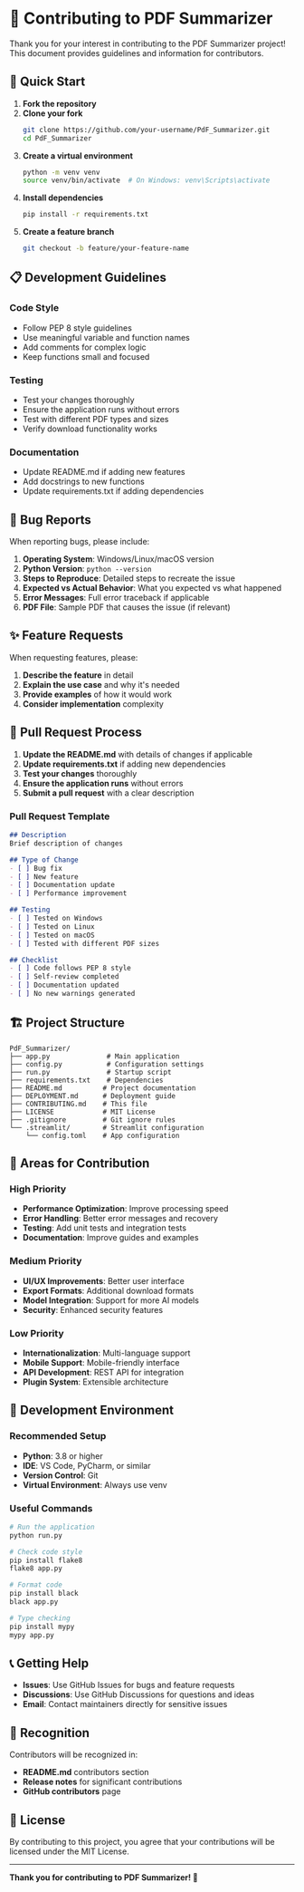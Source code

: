 # 🤝 Contributing to PDF Summarizer

Thank you for your interest in contributing to the PDF Summarizer project! This document provides guidelines and information for contributors.

## 🚀 Quick Start

1. **Fork the repository**
2. **Clone your fork**
   ```bash
   git clone https://github.com/your-username/PdF_Summarizer.git
   cd PdF_Summarizer
   ```
3. **Create a virtual environment**
   ```bash
   python -m venv venv
   source venv/bin/activate  # On Windows: venv\Scripts\activate
   ```
4. **Install dependencies**
   ```bash
   pip install -r requirements.txt
   ```
5. **Create a feature branch**
   ```bash
   git checkout -b feature/your-feature-name
   ```

## 📋 Development Guidelines

### Code Style
- Follow PEP 8 style guidelines
- Use meaningful variable and function names
- Add comments for complex logic
- Keep functions small and focused

### Testing
- Test your changes thoroughly
- Ensure the application runs without errors
- Test with different PDF types and sizes
- Verify download functionality works

### Documentation
- Update README.md if adding new features
- Add docstrings to new functions
- Update requirements.txt if adding dependencies

## 🐛 Bug Reports

When reporting bugs, please include:

1. **Operating System**: Windows/Linux/macOS version
2. **Python Version**: `python --version`
3. **Steps to Reproduce**: Detailed steps to recreate the issue
4. **Expected vs Actual Behavior**: What you expected vs what happened
5. **Error Messages**: Full error traceback if applicable
6. **PDF File**: Sample PDF that causes the issue (if relevant)

## ✨ Feature Requests

When requesting features, please:

1. **Describe the feature** in detail
2. **Explain the use case** and why it's needed
3. **Provide examples** of how it would work
4. **Consider implementation** complexity

## 🔧 Pull Request Process

1. **Update the README.md** with details of changes if applicable
2. **Update requirements.txt** if adding new dependencies
3. **Test your changes** thoroughly
4. **Ensure the application runs** without errors
5. **Submit a pull request** with a clear description

### Pull Request Template

```markdown
## Description
Brief description of changes

## Type of Change
- [ ] Bug fix
- [ ] New feature
- [ ] Documentation update
- [ ] Performance improvement

## Testing
- [ ] Tested on Windows
- [ ] Tested on Linux
- [ ] Tested on macOS
- [ ] Tested with different PDF sizes

## Checklist
- [ ] Code follows PEP 8 style
- [ ] Self-review completed
- [ ] Documentation updated
- [ ] No new warnings generated
```

## 🏗️ Project Structure

```
PdF_Summarizer/
├── app.py              # Main application
├── config.py           # Configuration settings
├── run.py              # Startup script
├── requirements.txt    # Dependencies
├── README.md          # Project documentation
├── DEPLOYMENT.md      # Deployment guide
├── CONTRIBUTING.md    # This file
├── LICENSE            # MIT License
├── .gitignore         # Git ignore rules
└── .streamlit/        # Streamlit configuration
    └── config.toml    # App configuration
```

## 🎯 Areas for Contribution

### High Priority
- **Performance Optimization**: Improve processing speed
- **Error Handling**: Better error messages and recovery
- **Testing**: Add unit tests and integration tests
- **Documentation**: Improve guides and examples

### Medium Priority
- **UI/UX Improvements**: Better user interface
- **Export Formats**: Additional download formats
- **Model Integration**: Support for more AI models
- **Security**: Enhanced security features

### Low Priority
- **Internationalization**: Multi-language support
- **Mobile Support**: Mobile-friendly interface
- **API Development**: REST API for integration
- **Plugin System**: Extensible architecture

## 🐍 Development Environment

### Recommended Setup
- **Python**: 3.8 or higher
- **IDE**: VS Code, PyCharm, or similar
- **Version Control**: Git
- **Virtual Environment**: Always use venv

### Useful Commands
```bash
# Run the application
python run.py

# Check code style
pip install flake8
flake8 app.py

# Format code
pip install black
black app.py

# Type checking
pip install mypy
mypy app.py
```

## 📞 Getting Help

- **Issues**: Use GitHub Issues for bugs and feature requests
- **Discussions**: Use GitHub Discussions for questions and ideas
- **Email**: Contact maintainers directly for sensitive issues

## 🎉 Recognition

Contributors will be recognized in:
- **README.md** contributors section
- **Release notes** for significant contributions
- **GitHub contributors** page

## 📄 License

By contributing to this project, you agree that your contributions will be licensed under the MIT License.

---

**Thank you for contributing to PDF Summarizer! 🚀** 